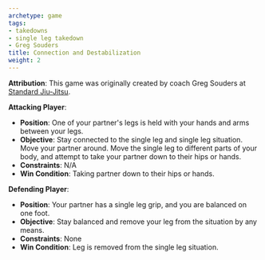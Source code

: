 ```yaml
---
archetype: game
tags:
- takedowns
- single leg takedown
- Greg Souders
title: Connection and Destabilization
weight: 2
---
```

**Attribution**: This game was originally created by coach Greg Souders at [Standard Jiu-Jitsu](https://standardjiujitsu.com).


**Attacking Player**:
  * **Position**: One of your partner's legs is held with your hands and arms between your legs.
  * **Objective**: Stay connected to the single leg and single leg situation. Move your partner around. Move the single leg to different parts of your body, and attempt to take your partner down to their hips or hands.
  * **Constraints**: N/A
  * **Win Condition**: Taking partner down to their hips or hands.

**Defending Player**:
  * **Position**: Your partner has a single leg grip, and you are balanced on one foot.
  * **Objective**: Stay balanced and remove your leg from the situation by any means.
  * **Constraints**: None
  * **Win Condition**: Leg is removed from the single leg situation.
